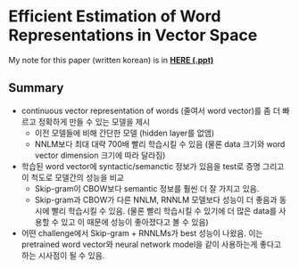 # Efficient Estimation of Word Representations in Vector Space

My note for this paper (written korean) is in [**HERE (.ppt)**]()

## Summary
* continuous vector representation of words (줄여서 word vector)를 좀 더 빠르고 정확하게 만들 수 있는 모델을 제시
   * 이전 모델들에 비해 간단한 모델 (hidden layer를 없앰)
   * NNLM보다 최대 대략 700배 빨리 학습시킬 수 있음 (물론 data 크기와 word vector dimension 크기에 따라 달라짐)
* 학습된 word vector에 syntactic/semanctic 정보가 있음을 test로 증명 그리고 이 척도로 모델간의 성능을 비교
   * Skip-gram이 CBOW보다 semantic 정보를 훨씬 더 잘 가지고 있음.
   * Skip-gram과 CBOW가 다른 NNLM, RNNLM 모델보다 성능이 더 좋음과 동시에 빨리 학습시킬 수 있음. (물론 빨리 학습시킬 수 있기에 더 많은 data를 사용할 수 있고 이 때문에 성능이 좋아졌다고 볼 수 있음)
* 어떤 challenge에서 Skip-gram + RNNLMs가 best 성능이 나왔음. 이는 pretrained word vector와 neural network model을 같이 사용하는게 좋다고 하는 시사점이 될 수 있음.
